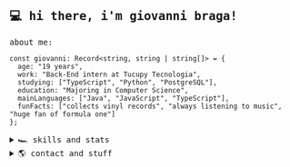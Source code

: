 <samp>

## 💻 hi there, i'm giovanni braga!

about me:

```TS
const giovanni: Record<string, string | string[]> = {
  age: "19 years",
  work: "Back-End intern at Tucupy Tecnologia",
  studying: ["TypeScript", "Python", "PostgreSQL"],
  education: "Majoring in Computer Science",
  mainLanguages: ["Java", "JavaScript", "TypeScript"],
  funFacts: ["collects vinyl records", "always listening to music", "huge fan of formula one"]
};
```

<details>
  <summary>🏎️ skills and stats </summary>

  <div align="center">
    <a href="https://skillicons.dev">
      <img src="https://skillicons.dev/icons?i=js,ts,java,postgres,mysql,python,nodejs,nest,pnpm,vercel,github,postman,git&theme=light&perline=30" alt="My Skills"/>
    </a>    
  </div>
    

  <div align="center">
    <img height="165em" src="https://github-readme-stats-seven-green-27.vercel.app/api?username=giovannibragasv&show_icons=true&theme=transparent&include_all_commits=true&count_private=true"/>
    <img height="165em" width="350em" src="https://github-readme-stats-seven-green-27.vercel.app/api/top-langs/?username=giovannibragasv&layout=compact&langs_count=7&theme=transparent"/>
  </div>
</details>

<details>
  <summary>🌎 contact and stuff</summary>
  <div align="center">
      <a href="https://github.com/kittinan/spotify-github-profile"> <img src="https://spotify-github-profile.kittinanx.com/api/view?uid=giovannibsvasconcelos&cover_image=true&theme=natemoo-re&show_offline=false&background_color=121212&interchange=false&bar_color=53b14f&bar_color_cover=true" alt="Spotify Profile"> </a>
  </div>
  <div align="center">
    <a href="https://www.linkedin.com/in/giovannivasconcelos/" target="_blank"><img src="https://skillicons.dev/icons?i=linkedin&theme=light" target="_blank"></a>
    <a href="mailto:giovannibragasv@gmail.com/" target="_blank"><img src="https://skillicons.dev/icons?i=gmail&theme=light" target="_blank"></a>
  </div>
</details>

</samp>
